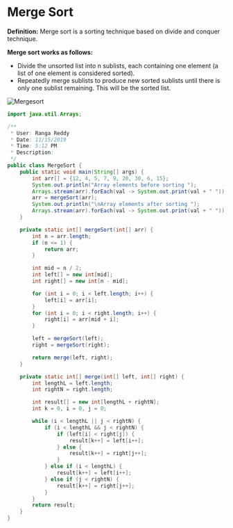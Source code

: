 # Merge Sort

**Definition:** Merge sort is a sorting technique based on divide and conquer technique.

**Merge sort works as follows:**
* Divide the unsorted list into n sublists, each containing one element (a list of one element is considered sorted).
* Repeatedly merge sublists to produce new sorted sublists until there is only one sublist remaining. This will be the sorted list.

![Mergesort](https://upload.wikimedia.org/wikipedia/commons/thumb/e/e6/Merge_sort_algorithm_diagram.svg/600px-Merge_sort_algorithm_diagram.svg.png)

```java
import java.util.Arrays;

/**
 * User: Ranga Reddy
 * Date: 11/15/2019
 * Time: 5:12 PM
 * Description:
 */
public class MergeSort {
    public static void main(String[] args) {
        int arr[] = {12, 4, 5, 7, 9, 20, 30, 6, 15};
        System.out.println("Array elements before sorting ");
        Arrays.stream(arr).forEach(val -> System.out.print(val + " "));
        arr = mergeSort(arr);
        System.out.println("\nArray elements after sorting ");
        Arrays.stream(arr).forEach(val -> System.out.print(val + " "));
    }

    private static int[] mergeSort(int[] arr) {
        int n = arr.length;
        if (n <= 1) {
            return arr;
        }

        int mid = n / 2;
        int left[] = new int[mid];
        int right[] = new int[n - mid];

        for (int i = 0; i < left.length; i++) {
            left[i] = arr[i];
        }
        for (int i = 0; i < right.length; i++) {
            right[i] = arr[mid + i];
        }

        left = mergeSort(left);
        right = mergeSort(right);

        return merge(left, right);
    }

    private static int[] merge(int[] left, int[] right) {
        int lengthL = left.length;
        int rightN = right.length;

        int result[] = new int[lengthL + rightN];
        int k = 0, i = 0, j = 0;

        while (i < lengthL || j < rightN) {
            if (i < lengthL && j < rightN) {
                if (left[i] < right[j]) {
                    result[k++] = left[i++];
                } else {
                    result[k++] = right[j++];
                }
            } else if (i < lengthL) {
                result[k++] = left[i++];
            } else if (j < rightN) {
                result[k++] = right[j++];
            }
        }
        return result;
    }
}
```
